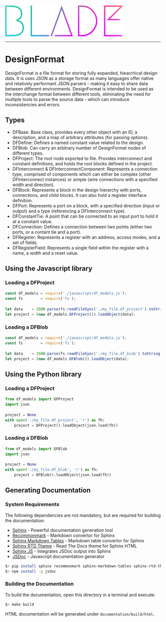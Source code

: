 ![BLADE](https://raw.githubusercontent.com/bluwireless/blade/master/documentation/source/_static/images/BLADE.png)

---

# DesignFormat
DesignFormat is a file format for storing fully expanded, hiearchical design data. It is uses JSON as a storage format as many languages offer native and relatively performant JSON parsers - making it easy to share data between different environments. DesignFormat is intended to be used as the interchange format between different tools, eliminating the need for multiple tools to parse the source data - which can introduce inconsistencies and errors.

## Types
 * DFBase: Base class, provides every other object with an ID, a description, and a map of arbitrary attributes (for passing options).
 * DFDefine: Defines a named constant value related to the design.
 * DFBlob: Can carry an arbitrary number of DesignFormat nodes of different types.
 * DFProject: The root node exported to file. Provides interconnect and constant definitions, and holds the root blocks defined in the project.
 * DFInterconnect & DFInterconnectComponent: Represents a connection type, comprised of components which can either be complex (other DFInterconnect instances) or simple (wire connections with a specified width and direction).
 * DFBlock: Represents a block in the design hierarchy with ports, connections, and child blocks. It can also hold a register interface definition.
 * DFPort: Represents a port on a block, with a specified direction (input or output) and a type (referencing a DFInterconnect type).
 * DFConstantTie: A point that can be connected to an input port to hold it at a constant value.
 * DFConnection: Defines a connection between two points (either two ports, or a contant tie and a port).
 * DFRegister: Represents a register with an address, access modes, and a set of fields.
 * DFRegisterField: Represents a single field within the register with a name, a width and a reset value.

## Using the Javascript library

### Loading a DFProject
```javascript
const df_models = require('./javascript/df_models.js');
const fs        = require('fs');

let data    = JSON.parse(fs.readFileSync('./my_file.df_project').toString());
let project = (new df_models.DFProject()).loadObject(data);
```

### Loading a DFBlob
```javascript
const df_models = require('./javascript/df_models.js');
const fs        = require('fs');

let data    = JSON.parse(fs.readFileSync('./my_file.df_blob').toString());
let project = (new df_models.DFBlob()).loadObject(data);
```

## Using the Python library

### Loading a DFProject
```python
from df_models import DFProject
import json

project = None
with open('./my_file.df_project', 'r') as fh:
    project = DFProject().loadObject(json.load(fh))
```

### Loading a DFBlob
```python
from df_models import DFBlob
import json

project = None
with open('./my_file.df_blob', 'r') as fh:
    project = DFBlob().loadObject(json.load(fh))
```

## Generating Documentation
### System Requirements
The following dependencies are not mandatory, but are required for building the documentation:
 * [Sphinx](https://pypi.org/project/Sphinx/) - Powerful documentation generation tool
 * [Recommonmark](https://pypi.org/project/recommonmark/) - Markdown convertor for Sphinx
 * [Sphinx Markdown Tables](https://pypi.org/project/sphinx-markdown-tables/) - Markdown table convertor for Sphinx
 * [Sphinx RTD Theme](https://pypi.org/project/sphinx-rtd-theme/) - Read The Docs theme for Sphinx HTML
 * [Sphinx JS](https://pypi.org/project/sphinx-js/) - Integrates JSDoc output into Sphinx
 * [JSDoc](https://www.npmjs.com/package/jsdoc) - Javascript documentation generator

```bash
$> pip install sphinx recommonmark sphinx-markdown-tables sphinx-rtd-theme sphinx-js
$> npm install -g jsdoc
```

### Building the Documentation
To build the documentation, open this directory in a terminal and execute:

```bash
$> make build
```

HTML documentation will be generated under `documentation/build/html`.